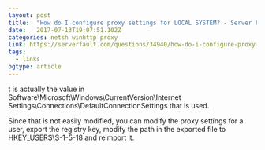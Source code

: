 ```yaml
---
layout: post 
title:  "How do I configure proxy settings for LOCAL SYSTEM? - Server Fault" 
date:   2017-07-13T19:07:51.102Z 
categories: netsh winhttp proxy
link: https://serverfault.com/questions/34940/how-do-i-configure-proxy-settings-for-local-system 
tags:
  - links
ogtype: article 
---
```


t is actually the value in Software\Microsoft\Windows\CurrentVersion\Internet Settings\Connections\DefaultConnectionSettings that is used.

Since that is not easily modified, you can modify the proxy settings for a user, export the registry key, modify the path in the exported file to HKEY_USERS\S-1-5-18 and reimport it.